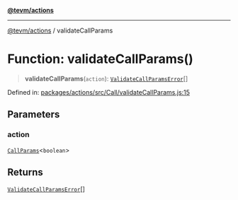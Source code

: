 [**@tevm/actions**](../README.md)

***

[@tevm/actions](../globals.md) / validateCallParams

# Function: validateCallParams()

> **validateCallParams**(`action`): [`ValidateCallParamsError`](../type-aliases/ValidateCallParamsError.md)[]

Defined in: [packages/actions/src/Call/validateCallParams.js:15](https://github.com/evmts/tevm-monorepo/blob/main/packages/actions/src/Call/validateCallParams.js#L15)

## Parameters

### action

[`CallParams`](../type-aliases/CallParams.md)\<`boolean`\>

## Returns

[`ValidateCallParamsError`](../type-aliases/ValidateCallParamsError.md)[]
